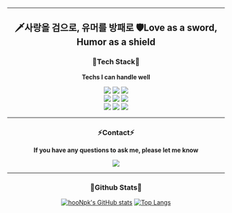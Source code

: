 ---  
 
  
<h2 align="center"> 🗡사랑을 검으로, 유머를 방패로  🛡Love as a sword, Humor as a shield </h2>  
  
    
 <h3 align="center"> 🚀Tech Stack🚀 </h3>
 <p align="center"><b> Techs I can handle well </b></p>
 <div align="center"><img src="https://img.shields.io/badge/Python-3776AB?style=flat-square&logo=Python&logoColor=white"/>  <img src="https://img.shields.io/badge/Javascript-F7DF1E?style=flat-square&logo=Javascript&logoColor=white"/>  <img src="https://img.shields.io/badge/C++-00599C?style=flat-square&logo=C++&logoColor=white"/></div>  
<div align="center"><img src="https://img.shields.io/badge/Django-092E20?style=flat-square&logo=Django&logoColor=white"/>  <img src="https://img.shields.io/badge/Node.js-339933?style=flat-square&logo=Node.js&logoColor=white"/>  <img src="https://img.shields.io/badge/PyTorch-EE4C2C?style=flat-square&logo=PyTorch&logoColor=white"/></div>  
<div align="center"><img src="https://img.shields.io/badge/GitHub-181717?style=flat-square&logo=GitHub&logoColor=white"/>  <img src="https://img.shields.io/badge/AWS-FF9900?style=flat-square&logo=Python&logoColor=white"/>  <img src="https://img.shields.io/badge/Jupyter_Note-F37626?style=flat-square&logo=Jupyter&logoColor=white"/></div>  
  
  
<hr>  
  
  
<h3 align="center"> ⚡Contact⚡ </h3>
<p align="center"><b> If you have any questions to ask me, please let me know </b></p>  
<div align="center"><a href="mailto:hoonpk96@gmail.com" target="_blank"><img src="https://img.shields.io/badge/Gmail-EA4335?style=flat-square&logo=Gmail&logoColor=white"/></a></div>
  
---
  
  <h3 align="center"> 🥇Github Stats🥇 </h3>  
  
  <div align="center">  
   
  [![hooNpk's GitHub stats](https://github-readme-stats.vercel.app/api?username=hooNpk&count_private=true&show_icons=true)](https://github.com/anuraghazra/github-readme-stats)  [![Top Langs](https://github-readme-stats.vercel.app/api/top-langs/?username=hooNpk&langs_count=3)](https://github.com/anuraghazra/github-readme-stats)  </div>
